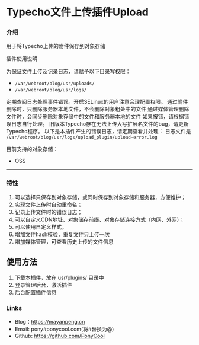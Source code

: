 # Typecho文件上传插件Upload

### 介绍

用于将Typecho上传的附件保存到对象存储

插件使用说明

为保证文件上传及记录日志，请赋予以下目录写权限：

- `/var/webroot/blog/usr/uploads/`
- `/var/webroot/blog/usr/logs/`

定期查阅日志处理事件错误。开启SELinux的用户注意合理配置权限。
通过附件删除时，只删除服务器本地文件，不会删除对象粗处中的文件
通过媒体管理删除文件时，会同步删除对象存储中的文件和服务器本地的文件
如果报错，请根据错误日志自行处理。
旧版本Typecho存在无法上传大写扩展名文件的bug，请更新Typecho程序。
以下是本插件产生的错误日志，请定期查看并处理：
日志文件是 `/var/webroot/blog/usr/logs/upload_plugin/upload-error.log`

目前支持的对象存储：

- OSS

***

### 特性

1. 可以选择只保存到对象存储，或同时保存到对象存储和服务器，方便维护；
2. 实现文件上传时自动重命名；
3. 记录上传文件时的错误日志；
4. 可以自定义CDN地址、对象储存前缀、对象存储连接方式（内网、外网）；
5. 可以使用自定义样式。
6. 增加文件hash校验，重复文件只上传一次
7. 增加媒体管理，可查看历史上传的文件信息

## 使用方法

1. 下载本插件，放在 usr/plugins/ 目录中
2. 登录管理后台，激活插件
3. 后台配置插件信息

### Links

- Blog：https://mayanpeng.cn
- Email: pony#ponycool.com(将#替换为@)
- Github: https://github.com/PonyCool
